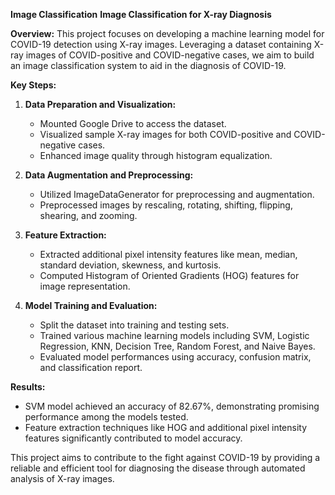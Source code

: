**Image Classification**
**Image Classification for X-ray Diagnosis**

**Overview:**
This project focuses on developing a machine learning model for COVID-19 detection using X-ray images. Leveraging a dataset containing X-ray images of COVID-positive and COVID-negative cases, we aim to build an image classification system to aid in the diagnosis of COVID-19.

**Key Steps:**
1. **Data Preparation and Visualization:**
   - Mounted Google Drive to access the dataset.
   - Visualized sample X-ray images for both COVID-positive and COVID-negative cases.
   - Enhanced image quality through histogram equalization.

2. **Data Augmentation and Preprocessing:**
   - Utilized ImageDataGenerator for preprocessing and augmentation.
   - Preprocessed images by rescaling, rotating, shifting, flipping, shearing, and zooming.

3. **Feature Extraction:**
   - Extracted additional pixel intensity features like mean, median, standard deviation, skewness, and kurtosis.
   - Computed Histogram of Oriented Gradients (HOG) features for image representation.

4. **Model Training and Evaluation:**
   - Split the dataset into training and testing sets.
   - Trained various machine learning models including SVM, Logistic Regression, KNN, Decision Tree, Random Forest, and Naive Bayes.
   - Evaluated model performances using accuracy, confusion matrix, and classification report.

**Results:**
- SVM model achieved an accuracy of 82.67%, demonstrating promising performance among the models tested.
- Feature extraction techniques like HOG and additional pixel intensity features significantly contributed to model accuracy.

This project aims to contribute to the fight against COVID-19 by providing a reliable and efficient tool for diagnosing the disease through automated analysis of X-ray images.
